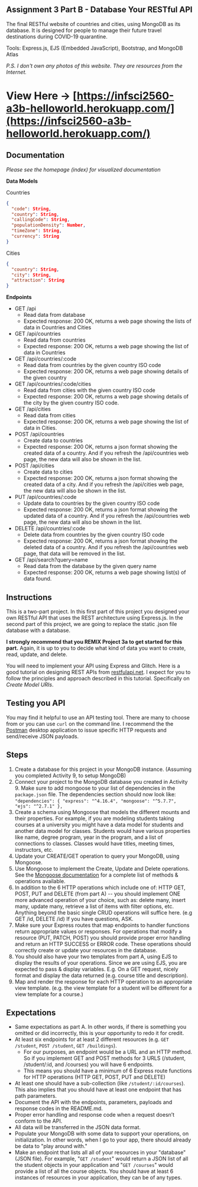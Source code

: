 ## Assignment 3 Part B - Database Your RESTful API

The final RESTful website of countries and cities, using MongoDB as its database. It is designed for people to manage their future travel destinations during COVID-19 quarantine.

Tools: Express.js, EJS (Embedded JavaScript), Bootstrap, and MongoDB Atlas

_P.S. I don't own any photos of this website. They are resources from the Internet._

# View Here -> [https://infsci2560-a3b-helloworld.herokuapp.com/](https://infsci2560-a3b-helloworld.herokuapp.com/)

## Documentation

_Please see the homepage (index) for visualized documentation_

**Data Models**

Countries

```json
{
  "code": String,
  "country": String,
  "callingCode": String,
  "populationDensity": Number,
  "timeZone": String,
  "currency": String
}
```

Cities

```json
{
  "country": String,
  "city": String,
  "attraction": String
}
```

**Endpoints**

- GET /api
  - Read data from database
  - Expected response: 200 OK, returns a web page showing the lists of data in Countries and Cities
- GET /api/countries
  - Read data from countries
  - Expected response: 200 OK, returns a web page showing the list of data in Countries
- GET /api/countries/:code
  - Read data from countries by the given country ISO code
  - Expected response: 200 OK, returns a web page showing details of the given country
- GET /api/countries/:code/cities
  - Read data from cities with the given country ISO code
  - Expected response: 200 OK, returns a web page showing details of the city by the given country ISO code.
- GET /api/cities
  - Read data from cities
  - Expected response: 200 OK, returns a web page showing the list of data in Cities.
- POST /api/countries
  - Create data to countries
  - Expected response: 200 OK, returns a json format showing the created data of a country. And if you refresh the /api/countries web page, the new data will also be shown in the list.
- POST /api/cities
  - Create data to cities
  - Expected response: 200 OK, returns a json format showing the created data of a city. And if you refresh the /api/cities web page, the new data will also be shown in the list.
- PUT /api/countries/:code
  - Update data to countries by the given country ISO code
  - Expected response: 200 OK, returns a json format showing the updated data of a country. And if you refresh the /api/countries web page, the new data will also be shown in the list.
- DELETE /api/countries/:code
  - Delete data from countries by the given country ISO code
  - Expected response: 200 OK, returns a json format showing the deleted data of a country. And if you refresh the /api/countries web page, that data will be removed in the list.
- GET /api/search?query=name
  - Read data from the database by the given query name
  - Expected response: 200 OK, returns a web page showing list(s) of data found.

## Instructions

This is a two-part project. In this first part of this project you designed your own RESTful API that uses the REST architecture using Express.js. In the second part of this project, we are going to replace the static .json file database with a database.

**I strongly recommend that you REMIX Project 3a to get started for this part.** Again, it is up to you to decide what kind of data you want to create, read, update, and delete.

You will need to implement your API using Express and Glitch. Here is a good tutorial on designing REST APIs from [restfulapi.net](https://restfulapi.net/rest-api-design-tutorial-with-example/). I expect for you to follow the principles and approach described in this tutorial. Specifically on _Create Model URIs_.

## Testing you API

You may find it helpful to use an API testing tool. There are many to choose from or you can use `curl` on the command line. I recommend the the [Postman](https://chrome.google.com/webstore/detail/postman/fhbjgbiflinjbdggehcddcbncdddomop?hl=en) desktop application to issue specific HTTP requests and send/receive JSON payloads.

## Steps

1. Create a database for this project in your MongoDB instance. (Assuming you completed Activity 9, to setup MongoDB)
2. Connect your project to the MongoDB database you created in Activity 9. Make sure to add mongoose to your list of dependencies in the `package.json` file. The dependencies section should now look like: `"dependencies": { "express": "^4.16.4", "mongoose": "^5.7.7", "ejs": "^2.7.1" },`
3. Create a schema using Mongoose that models the different mounts and their properties. For example, if you are modeling students taking courses at a university you might have a data model for students and another data model for classes. Students would have various properties like name, degree program, year in the program, and a list of connections to classes. Classes would have titles, meeting times, instructors, etc.
4. Update your CREATE/GET operation to query your MongoDB, using Mongoose.
5. Use Mongoose to implement the Create, Update and Delete operations. See the [Mongoose documentation](https://mongoosejs.com/docs/api.html#Model) for a complete list of methods & operations available.
6. In addition to the 6 HTTP operations which include one of: HTTP GET, POST, PUT and DELETE (from part A) -- you should implement ONE more advanced operation of your choice, such as: delete many, insert many, update many, retrieve a list of items with filter options, etc. Anything beyond the basic single CRUD operations will suffice here. (e.g GET /id, DELETE /id) If you have questions, ASK.
7. Make sure your Express routes that map endpoints to handler functions return appropriate values or responses. For operations that modify a resource (PUT, PATCH, POST) you should provide proper error handling and return an HTTP SUCCESS or ERROR code. These operations should correctly create or update your resources in the database.
8. You should also have your two templates from part A, using EJS to display the results of your operations. Since we are using EJS, you are expected to pass & display variables. E.g. On a GET request, nicely format and display the data returned (e.g. course title and description).
9. Map and render the response for each HTTP operation to an appropriate view template. (e.g. the view template for a student will be different for a view template for a course.)

## Expectations

- Same expectations as part A. In other words, if there is something you omitted or did incorrectly, this is your opportunity to redo it for credit.
- At least six endpoints for at least 2 different resources (e.g. `GET /student`, `POST /student`, `GET /buildings`).
  - For our purposes, an endpoint would be a URL and an HTTP method. So if you implement GET and POST methods for 3 URLS (/student, /student/:id, and /courses) you will have 6 endpoints.
  - This means you should have a minimum of 6 Express route functions for HTTP operations (HTTP GET, POST, PUT and DELETE)
- At least one should have a sub-collection (like `/student/:id/courses`). This also implies that you should have at least one endpoint that has path parameters.
- Document the API with the endpoints, parameters, payloads and response codes in the README.md.
- Proper error handling and response code when a request doesn’t conform to the API.
- All data will be transferred in the JSON data format.
- Populate your MongoDB with some data to support your operations, on initialization. In other words, when I go to your app, there should already be data to "play around with."
- Make an endpoint that lists all all of your resources in your "database" (JSON file). For example, "`GET /student`" would return a JSON list of all the student objects in your application and "`GET /courses`" would provide a list of all the course objects. You should have at least 6 instances of resources in your application, they can be of any types.
